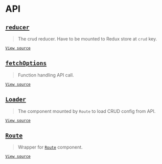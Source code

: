 # API

## [`reducer`](reducer.md)

> The crud reducer. Have to be mounted to Redux store at `crud` key.

[`View source`](../../src/reducer.js)

## [`fetchOptions`](fetchOptions.md)

> Function handling API call.

[`View source`](../../src/fetchOptions.js)

## [`Loader`](loader.md)

> The component mounted by `Route` to load CRUD config from API.

[`View source`](../../src/Loader.js)

## [`Route`](route.md)

> Wrapper for
> [`Route`](https://github.com/ReactTraining/react-router/blob/master/packages/react-router-dom/docs/api/Route.md)
> component.

[`View source`](../../src/Route.js)
